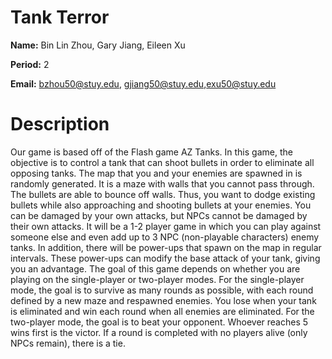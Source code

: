 # Tank Terror

**Name:** Bin Lin Zhou, Gary Jiang, Eileen Xu

**Period:** 2

**Email:** bzhou50@stuy.edu, gjiang50@stuy.edu,exu50@stuy.edu

# Description
Our game is based off of the Flash game AZ Tanks. In this game, the objective is to control a tank that can shoot bullets in order to eliminate all opposing tanks. The map that you and your enemies are spawned in is randomly generated. It is a maze with walls that you cannot pass through. The bullets are able to bounce off walls. Thus, you want to dodge existing bullets while also approaching and shooting bullets at your enemies. You can be damaged by your own attacks, but NPCs cannot be damaged by their own attacks. It will be a 1-2 player game in which you can play against someone else and even add up to 3 NPC (non-playable characters) enemy tanks. In addition, there will be power-ups that spawn on the map in regular intervals. These power-ups can modify the base attack of your tank, giving you an advantage. The goal of this game depends on whether you are playing on the single-player or two-player modes. For the single-player mode, the goal is to survive as many rounds as possible, with each round defined by a new maze and respawned enemies. You lose when your tank is eliminated and win each round when all enemies are eliminated. For the two-player mode, the goal is to beat your opponent. Whoever reaches 5 wins first is the victor. If a round is completed with no players alive (only NPCs remain), there is a tie.
